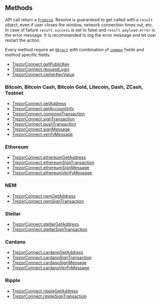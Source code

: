 ## Methods

API call return a [`Promise`](https://developer.mozilla.org/en-US/docs/Web/JavaScript/Reference/Global_Objects/Promise). Resolve is guaranteed to get called
with a `result` object, even if user closes the window, network connection times
out, etc. In case of failure `result.success` is set to false and `result.payload.error` is
the error message. It is recommended to log the error message and let user
restart the action.

Every method require an [`Object`](https://developer.mozilla.org/en-US/docs/Web/JavaScript/Reference/Global_Objects/Object) with combination of [`common`](methods/commonParams.md) fields and method specific fields.

* [TrezorConnect.getPublicKey](methods/getPublicKey.md)
* [TrezorConnect.requestLogin](methods/requestLogin.md)
* [TrezorConnect.cipherKeyValue](methods/cipherKeyValue.md)

### Bitcoin, Bitcoin Cash, Bitcoin Gold, Litecoin, Dash, ZCash, Testnet 

* [TrezorConnect.getAddress](methods/getAddress.md)
* [TrezorConnect.getAccountInfo](methods/getAccountInfo.md)
* [TrezorConnect.composeTransaction](methods/composeTransaction.md)
* [TrezorConnect.signTransaction](methods/signTransaction.md)
* [TrezorConnect.pushTransaction](methods/pushTransaction.md)
* [TrezorConnect.signMessage](methods/signMessage.md)
* [TrezorConnect.verifyMessage](methods/verifyMessage.md)

### Ethereum
* [TrezorConnect.ethereumGetAddress](methods/ethereumGetAddress.md)
* [TrezorConnect.ethereumSignTransaction](methods/ethereumSignTransaction.md)
* [TrezorConnect.ethereumSignMessage](methods/ethereumSignMessage.md)
* [TrezorConnect.ethereumVerifyMessage](methods/ethereumVerifyMessage.md)

### NEM
* [TrezorConnect.nemGetAddress](methods/nemGetAddress.md)
* [TrezorConnect.nemSignTransaction](methods/nemSignTransaction.md)

### Stellar
* [TrezorConnect.stellarGetAddress](methods/stellarGetAddress.md)
* [TrezorConnect.stellarSignTransaction](methods/stellarSignTransaction.md)

### Cardano
* [TrezorConnect.cardanoGetAddress](methods/cardanoGetAddress.md)
* [TrezorConnect.cardanoSignTransaction](methods/cardanoSignTransaction.md)
* [TrezorConnect.cardanoSignMessage](methods/cardanoSignMessage.md)
* [TrezorConnect.cardanoVerifyMessage](methods/cardanoVerifyMessage.md)

### Ripple
* [TrezorConnect.rippleGetAddress](methods/rippleGetAddress.md)
* [TrezorConnect.rippleSignTransaction](methods/rippleSignTransaction.md)
